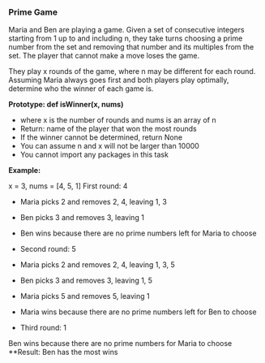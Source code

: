 ### Prime Game
Maria and Ben are playing a game. Given a set of consecutive integers starting
from 1 up to and including n, they take turns choosing a prime number from the
set and removing that number and its multiples from the set. The player that
cannot make a move loses the game.

They play x rounds of the game, where n may be different for each round. Assuming
Maria always goes first and both players play optimally, determine who the 
winner of each game is.

**Prototype: def isWinner(x, nums)**
* where x is the number of rounds and nums is an array of n
* Return: name of the player that won the most rounds
* If the winner cannot be determined, return None
* You can assume n and x will not be larger than 10000
* You cannot import any packages in this task

**Example:**

x = 3, nums = [4, 5, 1]
First round: 4

* Maria picks 2 and removes 2, 4, leaving 1, 3
* Ben picks 3 and removes 3, leaving 1
* Ben wins because there are no prime numbers left for Maria to choose
* Second round: 5

* Maria picks 2 and removes 2, 4, leaving 1, 3, 5
* Ben picks 3 and removes 3, leaving 1, 5
* Maria picks 5 and removes 5, leaving 1
* Maria wins because there are no prime numbers left for Ben to choose
* Third round: 1

Ben wins because there are no prime numbers for Maria to choose
**Result: Ben has the most wins
